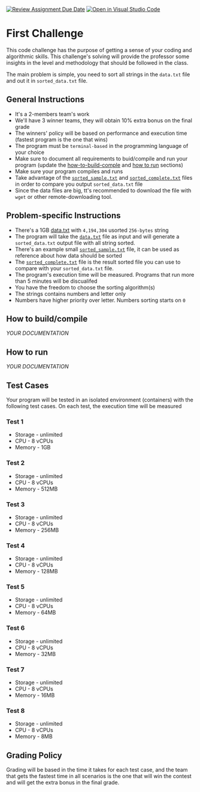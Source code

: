 [![Review Assignment Due Date](https://classroom.github.com/assets/deadline-readme-button-22041afd0340ce965d47ae6ef1cefeee28c7c493a6346c4f15d667ab976d596c.svg)](https://classroom.github.com/a/cvGWw7TG)
[![Open in Visual Studio Code](https://classroom.github.com/assets/open-in-vscode-2e0aaae1b6195c2367325f4f02e2d04e9abb55f0b24a779b69b11b9e10269abc.svg)](https://classroom.github.com/online_ide?assignment_repo_id=18213608&assignment_repo_type=AssignmentRepo)
# First Challenge

This code challenge has the purpose of getting a sense of your coding and algorithmic skills. This challenge's solving will provide the professor some insights in the level and methodology that should be followed in the class.

The main problem is simple, you need to sort all strings in the `data.txt` file and out it in `sorted_data.txt` file. 


## General Instructions
- It's a 2-members team's work
- We'll have 3 winner teams, they will obtain 10% extra bonus on the final grade
- The winners' policy will be based on performance and execution time (fastest program is the one that wins)
- The program must be `terminal-based` in the programming language of your choice
- Make sure to document all requirements to buid/compile and run your program (update the [how-to-build-comple](#how-to-buildcompile) and [how to run](#how-to-run) sections)
- Make sure your program compiles and runs
- Take advantage of the [`sorted_sample.txt`](https://storage.googleapis.com/tec-challenge/sorted_sample.txt) and [`sorted_complete.txt`](https://storage.googleapis.com/tec-challenge/sorted_complete.txt) files in order to compare you output `sorted_data.txt` file
- Since the data files are big, tt's recommended to download the file with `wget` or other remote-downloading tool.


## Problem-specific Instructions
- There's a 1GB [data.txt](https://storage.googleapis.com/tec-challenge/data.txt) with `4,194,304` usorted `256-bytes` string
- The program will take the [`data.txt`](https://storage.googleapis.com/tec-challenge/data.txt) file as input and will generate a `sorted_data.txt` output file with all string sorted.
- There's an example small [`sorted_sample.txt`](https://storage.googleapis.com/tec-challenge/sorted_sample.txt) file, it can be used as reference about how data should be sorted
- The [`sorted_complete.txt`](https://storage.googleapis.com/tec-challenge/sorted_complete.txt) file is the result sorted file you can use to compare with your `sorted_data.txt` file.
- The program's execution time will be measured. Programs that run more than 5 minutes will be discualifed
- You have the freedom to choose the sorting algorithm(s)
- The strings contains numbers and letter only
- Numbers have higher priority over letter. Numbers sorting starts on `0`

## How to build/compile

_YOUR DOCUMENTATION_

## How to run

_YOUR DOCUMENTATION_

## Test Cases

Your program will be tested in an isolated environment (containers) with the following test cases. On each test, the execution time will be measured

### Test 1
- Storage - unlimited
- CPU - 8 vCPUs
- Memory - 1GB

### Test 2 
- Storage - unlimited
- CPU - 8 vCPUs
- Memory - 512MB

### Test 3
- Storage - unlimited
- CPU - 8 vCPUs
- Memory - 256MB

### Test 4
- Storage - unlimited
- CPU - 8 vCPUs
- Memory - 128MB

### Test 5
- Storage - unlimited
- CPU - 8 vCPUs
- Memory - 64MB

### Test 6
- Storage - unlimited
- CPU - 8 vCPUs
- Memory - 32MB

### Test 7
- Storage - unlimited
- CPU - 8 vCPUs
- Memory - 16MB

### Test 8
- Storage - unlimited
- CPU - 8 vCPUs
- Memory - 8MB

## Grading Policy

Grading will be based in the time it takes for each test case, and the team 
that gets the fastest time in all scenarios is the one that will win the 
contest and will get the extra bonus in the final grade.
